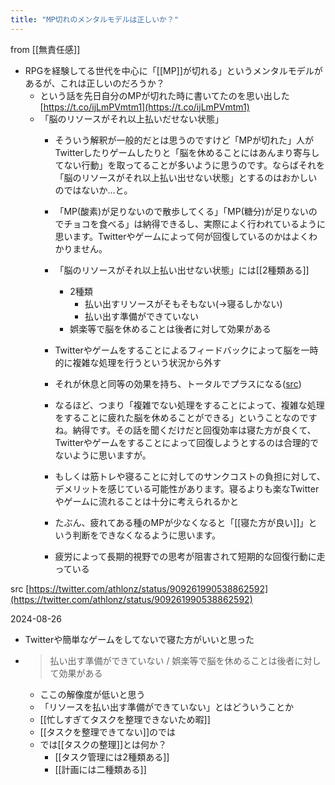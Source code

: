 ```yaml
---
title: "MP切れのメンタルモデルは正しいか？"
---
```


from [[無責任感]]

- RPGを経験してる世代を中心に「[[MP]]が切れる」というメンタルモデルがあるが、これは正しいのだろうか？
    - という話を先日自分のMPが切れた時に書いてたのを思い出した [https://t.co/ijLmPVmtm1](https://t.co/ijLmPVmtm1)
    - 「脳のリソースがそれ以上払いだせない状態」
        - そういう解釈が一般的だとは思うのですけど「MPが切れた」人がTwitterしたりゲームしたりと「脳を休めることにはあんまり寄与してない行動」を取ってることが多いように思うのです。ならばそれを「脳のリソースがそれ以上払い出せない状態」とするのはおかしいのではないか…と。
        - 「MP(酸素)が足りないので散歩してくる」「MP(糖分)が足りないのでチョコを食べる」は納得できるし、実際によく行われているように思います。Twitterやゲームによって何が回復しているのかはよくわかりません。
        - 「脳のリソースがそれ以上払い出せない状態」には[[2種類ある]]
            - 2種類
                - 払い出すリソースがそもそもない(→寝るしかない)
                - 払い出す準備ができていない
            - 娯楽等で脳を休めることは後者に対して効果がある

        - Twitterやゲームをすることによるフィードバックによって脳を一時的に複雑な処理を行うという状況から外す
        - それが休息と同等の効果を持ち、トータルでプラスになる([src](https://twitter.com/athlonz/status/909267174245654528))

        - なるほど、つまり「複雑でない処理をすることによって、複雑な処理をすることに疲れた脳を休めることができる」ということなのですね。納得です。その話を聞くだけだと回復効率は寝た方が良くて、Twitterやゲームをすることによって回復しようとするのは合理的でないように思いますが。
        - もしくは筋トレや寝ることに対してのサンクコストの負担に対して、デメリットを感じている可能性があります。寝るよりも楽なTwitterやゲームに流れることは十分に考えられるかと
        - たぶん、疲れてある種のMPが少なくなると「[[寝た方が良い]]」という判断をできなくなるように思います。
        - 疲労によって長期的視野での思考が阻害されて短期的な回復行動に走っている

src [https://twitter.com/athlonz/status/909261990538862592](https://twitter.com/athlonz/status/909261990538862592)

2024-08-26
- Twitterや簡単なゲームをしてないで寝た方がいいと思った
- > 払い出す準備ができていない / 娯楽等で脳を休めることは後者に対して効果がある
    - ここの解像度が低いと思う
    - 「リソースを払い出す準備ができていない」とはどういうことか
    - [[忙しすぎてタスクを整理できないため暇]]
    - [[タスクを整理できてない]]のでは
    - では[[タスクの整理]]とは何か？
        - [[タスク管理には2種類ある]]
        - [[計画には二種類ある]]
